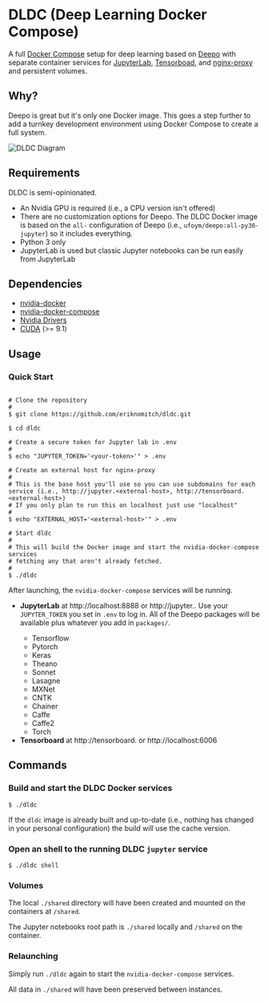 # DLDC (Deep Learning Docker Compose)

A full [Docker Compose](https://github.com/docker/compose) setup for deep learning based on [Deepo](https://github.com/ufoym/deepo) with separate container services for [JupyterLab](https://github.com/jupyterlab/jupyterlab), [Tensorboad](https://github.com/tensorflow/tensorboard), and [nginx-proxy](https://github.com/jwilder/nginx-proxy) and persistent volumes.

## Why?

Deepo is great but it's only one Docker image. This goes a step further to add a turnkey development environment using Docker Compose to create a full system.

![DLDC Diagram](https://i.imgur.com/IdclXPt.png "DLDC Diagram")


## Requirements

DLDC is semi-opinionated.

* An Nvidia GPU is required (i.e., a CPU version isn't offered)
* There are no customization options for Deepo. The DLDC Docker image is based on the `all-` configuration of Deepo (i.e., `ufoym/deepo:all-py36-jupyter`) so it includes everything.
* Python 3 only
* JupyterLab is used but classic Jupyter notebooks can be run easily from JupyterLab

## Dependencies

* [nvidia-docker](https://github.com/NVIDIA/nvidia-docker)
* [nvidia-docker-compose](https://github.com/eywalker/nvidia-docker-compose)
* [Nvidia Drivers](http://www.nvidia.com/Download/index.aspx)
* [CUDA](https://developer.nvidia.com/cuda-downloads) (>= 9.1)

## Usage

### Quick Start

```Shell

# Clone the repository
#
$ git clone https://github.com/eriknomitch/dldc.git

$ cd dldc

# Create a secure token for Jupyter lab in .env
# 
$ echo "JUPYTER_TOKEN='<your-token>'" > .env

# Create an external host for nginx-proxy
#
# This is the base host you'll use so you can use subdomains for each service (i.e., http://jupyter.<external-host>, http://tensorboard.<external-host>)
# If you only plan to run this on localhost just use "localhost"
#
$ echo "EXTERNAL_HOST='<external-host>'" > .env

# Start dldc
#
# This will build the Docker image and start the nvidia-docker-compose services
# fetching any that aren't already fetched.
#
$ ./dldc

```

After launching, the `nvidia-docker-compose` services will be running.

* **JupyterLab** at http://localhost:8888 or http://jupyter.<hostname>. Use your `JUPYTER_TOKEN` you set in `.env` to log in. All of the Deepo packages will be available plus whatever you add in `packages/`.
  * Tensorflow
  * Pytorch
  * Keras
  * Theano
  * Sonnet
  * Lasagne
  * MXNet
  * CNTK
  * Chainer
  * Caffe
  * Caffe2
  * Torch
* **Tensorboard** at http://tensorboard.<hostname> or http://localhost:6006


## Commands

### Build and start the DLDC Docker services

```Shell
$ ./dldc
```

If the `dldc` image is already built and up-to-date (i.e., nothing has changed in your personal configuration) the build will use the cache version.

### Open an shell to the running DLDC `jupyter` service

```Shell
$ ./dldc shell
```

### Volumes

The local `./shared` directory will have been created and mounted on the containers at `/shared`.

The Jupyter notebooks root path is `./shared` locally and `/shared` on the container.

### Relaunching

Simply run `./dldc` again to start the `nvidia-docker-compose` services.

All data in `./shared` will have been preserved between instances.

